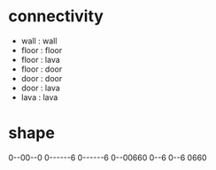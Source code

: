 # connectivity
- wall : wall
- floor : floor
- floor : lava
- floor : door
- door : door
- door : lava
- lava : lava

# shape
0--00--0
0------6
0------6
0--00660
0--6
0--6
0660
